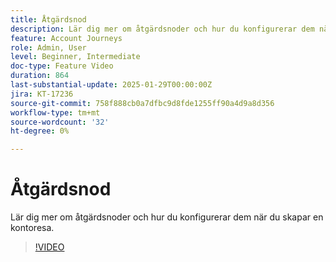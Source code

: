 ```yaml
---
title: Åtgärdsnod
description: Lär dig mer om åtgärdsnoder och hur du konfigurerar dem när du skapar en kontoresa.
feature: Account Journeys
role: Admin, User
level: Beginner, Intermediate
doc-type: Feature Video
duration: 864
last-substantial-update: 2025-01-29T00:00:00Z
jira: KT-17236
source-git-commit: 758f888cb0a7dfbc9d8fde1255ff90a4d9a8d356
workflow-type: tm+mt
source-wordcount: '32'
ht-degree: 0%

---
```



# Åtgärdsnod

Lär dig mer om åtgärdsnoder och hur du konfigurerar dem när du skapar en kontoresa.

>[!VIDEO](https://video.tv.adobe.com/v/3443207/?learn=on&enablevpops)
